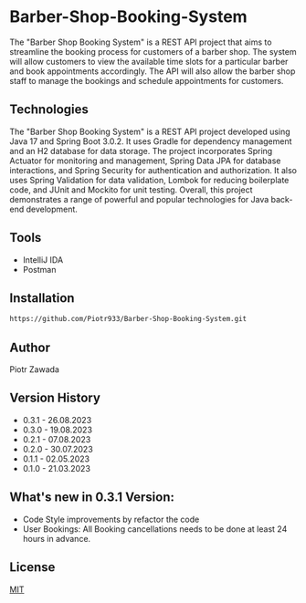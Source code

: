 # Barber-Shop-Booking-System

The "Barber Shop Booking System" is a REST API project that aims to streamline the booking process for customers of a barber shop. The system will allow customers to view the available time slots for a particular barber and book appointments accordingly. The API will also allow the barber shop staff to manage the bookings and schedule appointments for customers.


## Technologies

The "Barber Shop Booking System" is a REST API project developed using Java 17 and Spring Boot 3.0.2. It uses Gradle for dependency management and an H2 database for data storage. The project incorporates Spring Actuator for monitoring and management, Spring Data JPA for database interactions, and Spring Security for authentication and authorization. It also uses Spring Validation for data validation, Lombok for reducing boilerplate code, and JUnit and Mockito for unit testing. Overall, this project demonstrates a range of powerful and popular technologies for Java back-end development.

## Tools
* IntelliJ IDA
* Postman

## Installation
```bash
https://github.com/Piotr933/Barber-Shop-Booking-System.git
```
## Author
Piotr Zawada

## Version History
* 0.3.1  - 26.08.2023
* 0.3.0  - 19.08.2023
* 0.2.1  - 07.08.2023
* 0.2.0  - 30.07.2023
* 0.1.1  - 02.05.2023
* 0.1.0  - 21.03.2023

## What's new in 0.3.1 Version:

* Code Style improvements by refactor the code
* User Bookings: All Booking cancellations needs to be done at least 24 hours in advance.
## License
[MIT](https://choosealicense.com/licenses/mit/)





